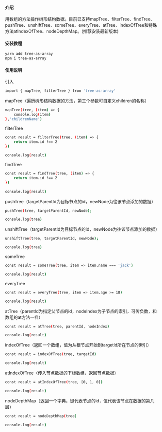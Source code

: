 #### 介绍
用数组的方法操作树形结构数据。目前已支持mapTree、filterTree、findTree、pushTree、unshiftTree、someTree、everyTree、atTree、indexOfTree和特殊方法atIndexOfTree、nodeDepthMap。(推荐安装最新版本)

#### 安装教程
```bash
yarn add tree-as-array
npm i tree-as-array
```

#### 使用说明
引入
```bash
import { mapTree, filterTree } from 'tree-as-array'
```

mapTree（遍历树形结构数据的方法，第三个参数可自定义children的名称）
```bash
mapTree(tree, (item) => {
    console.log(item)
},'childrenName')
```

filterTree
```bash
const result = filterTree(tree, (item) => {
    return item.id !== 2
})
 
console.log(result)
```

findTree
```bash
const result = findTree(tree, (item) => {
    return item.id !== 2
})
 
console.log(result)
```

pushTree（targetParentId为目标节点的id，newNode为往该节点添加的数据）
```bash
pushTree(tree, targetParentId, newNode);

console.log(tree)
```

unshiftTree（targetParentId为目标节点的id，newNode为往该节点添加的数据）
```bash
unshiftTree(tree, targetParentId, newNode);

console.log(tree)
```

someTree
```bash
const result = someTree(tree, item => item.name === 'jack')

console.log(result)
```

everyTree
```bash
const result = everyTree(tree, item => item.age >= 18)

console.log(result)
```

atTree（parentId为指定父节点的id，nodeIndex为子节点的索引，可传负数，和数组的at方法一样）
```bash
const result = atTree(tree, parentId, nodeIndex)

console.log(result)
```

indexOfTree（返回一个数组，值为从根节点开始到targetId所在节点的索引）
```bash
const result = indexOfTree(tree, targetId)

console.log(result)
```

atIndexOfTree（传入节点数据的下标数组，返回节点数据）
```bash
const result = atIndexOfTree(tree, [0, 1, 0])

console.log(result)
```

nodeDepthMap（返回一个字典，键代表节点的id，值代表该节点在数据的第几层）
```bash
const result = nodeDepthMap(tree)

console.log(result)
```